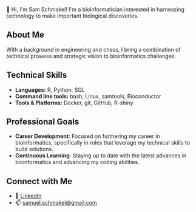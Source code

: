 👋 Hi, I'm Sam Schmakel! I'm a bioinformatician interested in harnessing technology to make important biological discoveries.

## About Me
With a background in engineering and chess, I bring a combination of technical prowess and strategic vision to bioinformatics challenges.

## Technical Skills
- **Languages:** R, Python, SQL
- **Command line tools:** bash, Linux, samtools, Bioconductor
- **Tools & Platforms:** Docker, git, GitHub, R-shiny

## Professional Goals
- **Career Development**: Focused on furthering my career in bioinformatics, specifically in roles that leverage my technical skills to build solutions.
- **Continuous Learning**: Staying up to date with the latest advances in bioinformatics and advancing my coding abilities.

## Connect with Me
- 🔗 [LinkedIn](https://www.linkedin.com/in/sam-schmakel/)
- 📫 <samuel.schmakel@gmail.com>

<!--
**samuelschmakel/samuelschmakel** is a ✨ _special_ ✨ repository because its `README.md` (this file) appears on your GitHub profile.

Here are some ideas to get you started:

- 🔭 I’m currently working on ...
- 🌱 I’m currently learning ...
- 👯 I’m looking to collaborate on ...
- 🤔 I’m looking for help with ...
- 💬 Ask me about ...
- 📫 How to reach me: ...
- 😄 Pronouns: ...
- ⚡ Fun fact: ...
-->
